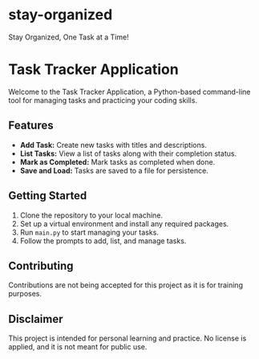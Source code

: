 # stay-organized
Stay Organized, One Task at a Time! 

# Task Tracker Application

Welcome to the Task Tracker Application, a Python-based command-line tool for managing tasks and practicing your coding skills.

## Features

- **Add Task:** Create new tasks with titles and descriptions.
- **List Tasks:** View a list of tasks along with their completion status.
- **Mark as Completed:** Mark tasks as completed when done.
- **Save and Load:** Tasks are saved to a file for persistence.

## Getting Started

1. Clone the repository to your local machine.
2. Set up a virtual environment and install any required packages.
3. Run `main.py` to start managing your tasks.
4. Follow the prompts to add, list, and manage tasks.

## Contributing

Contributions are not being accepted for this project as it is for training purposes.

## Disclaimer

This project is intended for personal learning and practice. No license is applied, and it is not meant for public use.

